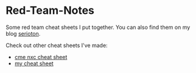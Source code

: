 # Red-Team-Notes
Some red team cheat sheets I put together. You can also find them on my blog [serioton](https://seriotonctf.github.io/).

Check out other cheat sheets I've made: 
- [cme nxc cheat sheet](https://github.com/seriotonctf/cme-nxc-cheat-sheet)
- [my cheat sheet](https://github.com/seriotonctf/my-cheat-sheet)
